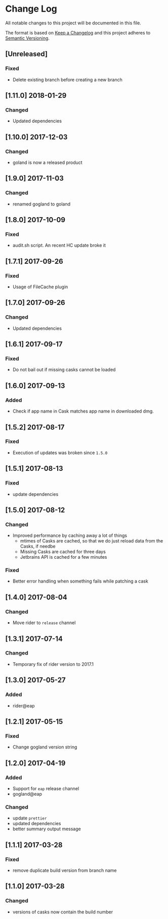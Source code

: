 # Change Log

All notable changes to this project will be documented in this file.

The format is based on [Keep a Changelog](http://keepachangelog.com/) and this project adheres to [Semantic Versioning](http://semver.org/).

## [Unreleased]

### Fixed

*   Delete existing branch before creating a new branch

## [1.11.0] 2018-01-29

### Changed

*   Updated dependencies

## [1.10.0] 2017-12-03

### Changed

*   goland is now a released product

## [1.9.0] 2017-11-03

### Changed

*   renamed gogland to goland

## [1.8.0] 2017-10-09

### Fixed

*   audit.sh script. An recent HC update broke it

## [1.7.1] 2017-09-26

### Fixed

*   Usage of FileCache plugin

## [1.7.0] 2017-09-26

### Changed

*   Updated dependencies

## [1.6.1] 2017-09-17

### Fixed

*   Do not bail out if missing casks cannot be loaded

## [1.6.0] 2017-09-13

### Added

*   Check if app name in Cask matches app name in downloaded dmg.

## [1.5.2] 2017-08-17

### Fixed

*   Execution of updates was broken since `1.5.0`

## [1.5.1] 2017-08-13

### Fixed

*   update dependencies

## [1.5.0] 2017-08-12

### Changed

*   Improved performance by caching away a lot of things
    *   mtimes of Casks are cached, so that we do just reload data from the Casks, if needbe
    *   Missing Casks are cached for three days
    *   Jetbrains API is cached for a few minutes

### Fixed

*   Better error handling when something fails while patching a cask

## [1.4.0] 2017-08-04

### Changed

*   Move rider to `release` channel

## [1.3.1] 2017-07-14

### Changed

*   Temporary fix of rider version to 2017.1

## [1.3.0] 2017-05-27

### Added

*   rider@eap

## [1.2.1] 2017-05-15

### Fixed

*   Change gogland version string

## [1.2.0] 2017-04-19

### Added

*   Support for `eap` release channel
*   gogland@eap

### Changed

*   update `prettier`
*   updated dependencies
*   better summary output message

## [1.1.1] 2017-03-28

### Fixed

*   remove duplicate build version from branch name

## [1.1.0] 2017-03-28

### Changed

*   versions of casks now contain the build number

